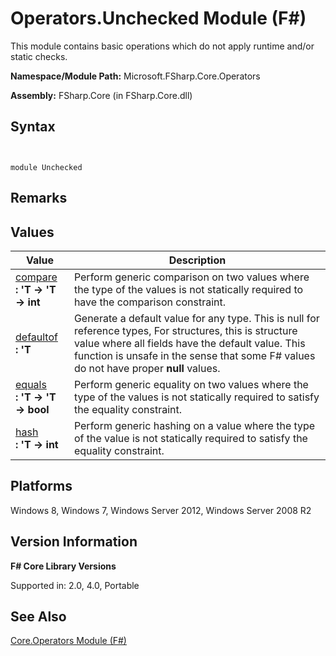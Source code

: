 # Operators.Unchecked Module (F#)

This module contains basic operations which do not apply runtime and/or static checks.

**Namespace/Module Path:** Microsoft.FSharp.Core.Operators

**Assembly:** FSharp.Core (in FSharp.Core.dll)


## Syntax


```


module Unchecked

```



## Remarks

## Values


|Value|Description|
|-----|-----------|
|[compare](http://msdn.microsoft.com/en-us/library/0d9da403-7b73-4222-b4e9-90953be16d2e)<br />**: 'T -&gt; 'T -&gt; int**|Perform generic comparison on two values where the type of the values is not statically required to have the comparison constraint.|
|[defaultof](http://msdn.microsoft.com/en-us/library/9ff97f2a-1bd4-4f4c-afbe-5886a74ab977)<br />**: 'T**|Generate a default value for any type. This is null for reference types, For structures, this is structure value where all fields have the default value. This function is unsafe in the sense that some F# values do not have proper **null** values.|
|[equals](http://msdn.microsoft.com/en-us/library/9374146b-4f23-4162-aca7-ddcf999abd8e)<br />**: 'T -&gt; 'T -&gt; bool**|Perform generic equality on two values where the type of the values is not statically required to satisfy the equality constraint.|
|[hash](http://msdn.microsoft.com/en-us/library/b29711ff-269e-474d-9535-3c2c39515a60)<br />**: 'T -&gt; int**|Perform generic hashing on a value where the type of the value is not statically required to satisfy the equality constraint.|

## Platforms
Windows 8, Windows 7, Windows Server 2012, Windows Server 2008 R2


## Version Information
**F# Core Library Versions**

Supported in: 2.0, 4.0, Portable




## See Also
[Core.Operators Module &#40;F&#35;&#41;](Core.Operators-Module-%5BFSharp%5D.md)

